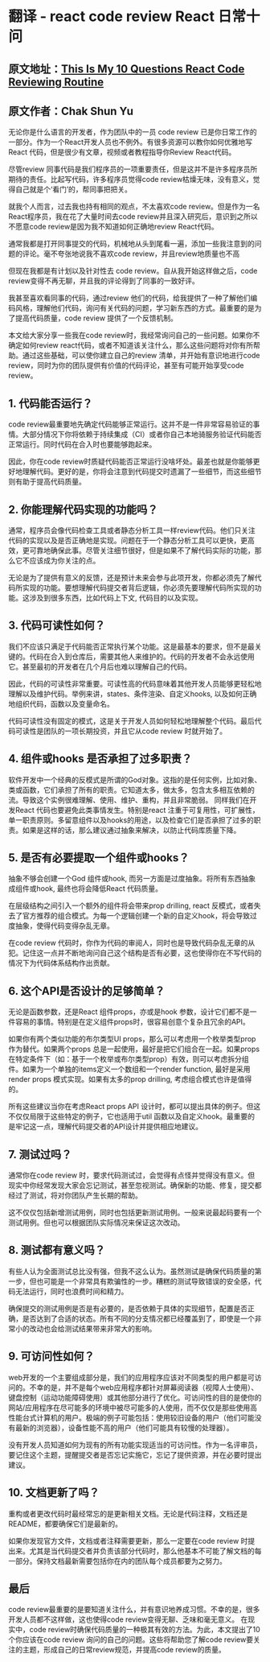 # 翻译 - react code review React 日常十问

## 原文地址：[This Is My 10 Questions React Code Reviewing Routine](https://www.chakshunyu.com/blog/this-is-my-10-questions-react-code-reviewing-routine/)
## 原文作者：Chak Shun Yu

无论你是什么语言的开发者，作为团队中的一员 code review 已是你日常工作的一部分。作为一个React开发人员也不例外。有很多资源可以教你如何优雅地写 React 代码，但是很少有文章，视频或者教程指导你Review React代码。

尽管review 同事代码是我们程序员的一项重要责任，但是这并不是许多程序员所期待的责任。比起写代码，许多程序员觉得code review枯燥无味，没有意义，觉得自己就是个‘看门’的，帮同事把把关。

就我个人而言，过去我也持有相同的观点，不太喜欢code review。但是作为一名React程序员，我在花了大量时间去code review并且深入研究后，意识到之所以不愿意code review是因为我不知道如何正确地review React代码。

通常我都是打开同事提交的代码，机械地从头到尾看一遍，添加一些我注意到的问题的评论。毫不夸张地说我不喜欢code review，并且review地质量也不高

但现在我都是有计划以及针对性去 code review。自从我开始这样做之后，code review变得不再无聊，并且我的评论得到了同事的一致好评。

我甚至喜欢看同事的代码，通过review 他们的代码，给我提供了一种了解他们编码风格，理解他们代码，询问有关代码的问题，学习新东西的方式。最重要的是为了提高代码质量，code review 提供了一个反馈机制。

本文给大家分享一些我在code review时，我经常询问自己的一些问题。如果你不确定如何review react代码，或者不知道该关注什么，那么这些问题将对你有所帮助。通过这些基础，可以使你建立自己的review 清单，并开始有意识地进行code review，同时为你的团队提供有价值的代码评论，甚至有可能开始享受code review。

## 1. 代码能否运行？
code review最重要地先确定代码能够正常运行。这并不是一件非常容易验证的事情。大部分情况下你将依赖于持续集成（CI）或者你自己本地骑服务验证代码能否正常运行。同时代码在合入时也要能够跑起来。

因此，你在code review时质疑代码能否正常运行没啥坏处。最差也就是你能够更好地理解代码。更好的是，你将会注意到代码提交时遗漏了一些细节，而这些细节则有助于提高代码质量。

## 2. 你能理解代码实现的功能吗？
通常，程序员会像代码检查工具或者静态分析工具一样review代码。他们只关注代码的实现以及是否正确地是实现。问题在于一个静态分析工具可以更快，更高效，更可靠地确保此事。尽管关注细节很好，但是如果不了解代码实际的功能，那么它不应该成为你关注的点。

无论是为了提供有意义的反馈，还是预计未来会参与此项开发，你都必须先了解代码所实现的功能。要想理解代码提交者背后逻辑，你必须先要理解代码所实现的功能。这涉及到很多东西，比如代码上下文, 代码目的以及实现。

## 3. 代码可读性如何？
我们不应该只满足于代码能否正常执行某个功能。这是最基本的要求，但不是最关键的。代码在合入到仓库后，需要其他人来维护的。代码的开发者不会永远使用它。甚至最初的开发者在几个月后也难以理解自己的代码。

因此，代码的可读性非常重要。可读性高的代码意味着其他开发人员能够更轻松地理解以及维护代码。举例来讲，states、条件渲染、自定义hooks, 以及如何正确地组织代码，函数以及变量命名。

代码可读性没有固定的模式，这是关于开发人员如何轻松地理解整个代码。最后代码可读性是团队的一项长期投资，并且它从code review 时就开始了。

## 4. 组件或hooks 是否承担了过多职责？
软件开发中一个经典的反模式是所谓的God对象。这指的是任何实例，比如对象、类或函数，它们承担了所有的职责。它知道太多，做太多，包含太多相互依赖的流。导致这个实例很难理解、使用、维护、重构，并且非常脆弱。
同样我们在开发React 代码也要避免此类事情发生。特别是react 注重于可复用性，可扩展性，单一职责原则。多留意组件以及hooks的用途，以及检查它们是否承担了过多的职责。如果是这样的话，那么建议通过抽象来解决，以防止代码库质量下降。

## 5. 是否有必要提取一个组件或hooks？
抽象不够会创建一个God 组件或hook, 而另一方面是过度抽象。将所有东西抽象成组件或hook, 最终也将会降低React 代码质量。

在层级结构之间引入一个额外的组件将会带来prop drilling, react 反模式，或者失去了官方推荐的组合模式。为每一个逻辑创建一个新的自定义hook，将会导致过度抽象，使得代码变得杂乱无章。

在code review 代码时，你作为代码的审阅人，同时也是导致代码杂乱无章的从犯。记住这一点并不断地询问自己这个结构是否有必要，这也使得你在不写代码的情况下为代码体系结构作出贡献。

## 6. 这个API是否设计的足够简单？
无论是函数参数，还是React 组件props，亦或是hook 参数，设计它们都不是一件容易的事情。特别是在定义组件props时，很容易创意个复杂且冗余的API。

如果你有两个类似功能的布尔类型UI props，那么可以考虑用一个枚举类型prop作为替代。如果两个props 总是一起使用，最好是把它们组合在一起。如果props在特定条件下（如：基于一个枚举或布尔类型prop）有效，则可以考虑拆分组件。如果为一个单独的items定义一个数组和一个render function, 最好是采用render props 模式实现。如果有太多的prop drilling, 考虑组合模式也许是值得的。

所有这些建议当你在考虑React props API 设计时，都可以提出具体的例子。但这不仅仅局限于这些特定的例子，它也适用于util 函数以及自定义hook。最重要的是牢记这一点，理解代码提交者的API设计并提供相应地建议。

## 7. 测试过吗？
通常你在code review 时，要求代码测试过，会觉得有点怪并觉得没有意义。但现实中你经常发现大家会忘记测试，甚至忽视测试。确保新的功能、修复，提交都经过了测试，将对你团队产生长期的帮助。

这不仅仅包括新增测试用例，同时也包括更新测试用例。一般来说最起码要有一个测试用例。但也可以根据团队实际情况来保证这次改动。

## 8. 测试都有意义吗？
有些人认为全面测试总比没有强，但我不这么认为。虽然测试是确保代码质量的第一步，但也可能是一个非常具有欺骗性的一步。糟糕的测试导致错误的安全感，代码无法运行，同时也浪费时间和精力。

确保提交的测试用例是否是有必要的，是否依赖于具体的实现细节，配置是否正确，是否达到了合适的状态。所有不同的分支情况都已经覆盖到了，即使是一个非常小的改动也会给测试结果带来非常大的影响。

## 9. 可访问性如何？
web开发的一个主要组成部分是，我们的应用程序应该对不同类型的用户都是可访问的。不幸的是，并不是每个web应用程序都针对屏幕阅读器（视障人士使用）、键盘控制（运动功能障碍使用）或其他部分进行了优化。可访问性的目的是使你的网站/应用程序在尽可能多的环境中被尽可能多的人使用，而不仅仅是那些使用高性能台式计算机的用户。极端的例子可能包括：使用较旧设备的用户（他们可能没有最新的浏览器），设备性能不高的用户（他们可能具有较慢的处理器）。

没有开发人员知道如何为现有的所有功能实现适当的可访问性。作为一名评审员，要记住这个主题，提醒提交者是否忘记实施它，忘记了提供资源，并在必要时提出建议。

## 10. 文档更新了吗？
重构或者更改代码时最经常忘的是更新相关文档。无论是代码注释，文档还是README，都要确保它们是最新的。

如果你发现官方文件，文档或者注释需要更新，那么一定要在code review 时提出来。尤其是当代码提交者并负责该部分代码时，那么他基本不可能了解文档的每一部分。保持文档最新需要包括你在内的团队每个成员都要为之努力。

## 最后
code review最重要的是要知道关注什么，并有意识地养成习惯。不幸的是，很多开发人员都不这样做，这也使得code review变得无聊、乏味和毫无意义。
在现实中，code review时确保代码质量的一种极其有效的方法。为此，本文提出了10个你应该在code review 询问的自己的问题。这些将帮助您了解code review要关注的主题，形成自己的日常review规范，并提高code review的质量。
